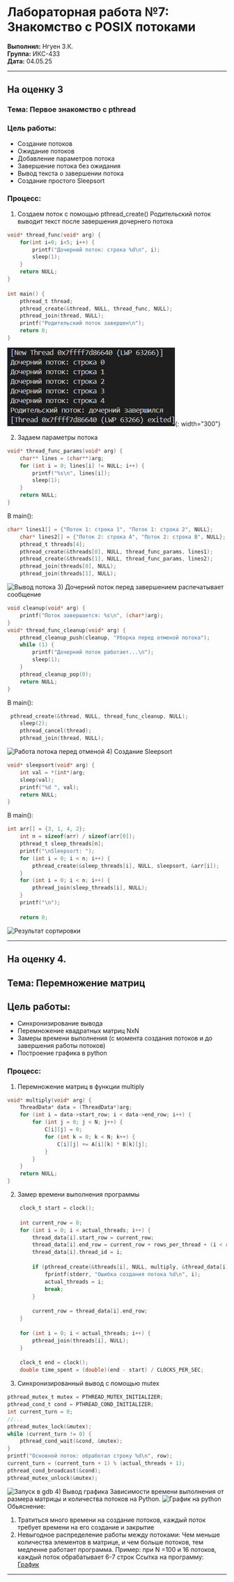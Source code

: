# Лабораторная работа №7: Знакомство с POSIX потоками

**Выполнил:** Нгуен З.К.  
**Группа:** ИКС-433  
**Дата:** 04.05.25

---

## На оценку 3
### Тема: Первое знакомство с pthread
### Цель работы:
- Создание потоков
- Ожидание потоков
- Добавление параметров потока
- Завершение потока без ожидания
- Вывод текста о завершении потока
- Создание простого Sleepsort

### Процесс:
1) Создаем поток с помощью pthread_create()
Родительский поток выводит текст после завершения дочернего потока

```c
void* thread_func(void* arg) {
    for(int i=0; i<5; i++) {
        printf("Дочерний поток: строка %d\n", i);
        sleep(1);
    }
    return NULL;
}

int main() {
    pthread_t thread;
    pthread_create(&thread, NULL, thread_func, NULL);
    pthread_join(thread, NULL);
    printf("Родительский поток завершен\n");
    return 0;
}
```

![Вывод потока](../img/image.png){: width="300"}

2) Задаем параметры потока
```c
void* thread_func_params(void* arg) {
    char** lines = (char**)arg;
    for (int i = 0; lines[i] != NULL; i++) {
        printf("%s\n", lines[i]);
        sleep(1); 
    }
    return NULL;
}
```
В main():
```c
char* lines1[] = {"Поток 1: строка 1", "Поток 1: строка 2", NULL};
    char* lines2[] = {"Поток 2: строка A", "Поток 2: строка B", NULL};
    pthread_t threads[4];
    pthread_create(&threads[0], NULL, thread_func_params, lines1);
    pthread_create(&threads[1], NULL, thread_func_params, lines2);
    pthread_join(threads[0], NULL);
    pthread_join(threads[1], NULL);
```
![Вывод потока](https://github.com/ваш-username/ваш-репозиторий/raw/main/Lab/1%20курс%202%20семестр/Lessons%2007/img/image1.png)
3) Дочерний поток перед завершением распечатывает сообщение
```c
void cleanup(void* arg) {
    printf("Поток завершается: %s\n", (char*)arg);
}
void* thread_func_cleanup(void* arg) {
    pthread_cleanup_push(cleanup, "Уборка перед отменой потока");
    while (1) {
        printf("Дочерний поток работает...\n");
        sleep(1);
    }
    pthread_cleanup_pop(0);
    return NULL;
}
```
В main():
```c
 pthread_create(&thread, NULL, thread_func_cleanup, NULL);
    sleep(2); 
    pthread_cancel(thread); 
    pthread_join(thread, NULL);
```
![Работа потока перед отменой](https://github.com/ваш-username/ваш-репозиторий/raw/main/Lab/1%20курс%202%20семестр/Lessons%2007/img/image2.png)
4) Создание Sleepsort
```c
void* sleepsort(void* arg) {
    int val = *(int*)arg;
    sleep(val);
    printf("%d ", val);
    return NULL;
}
```
В main():
```c
int arr[] = {3, 1, 4, 2};
    int n = sizeof(arr) / sizeof(arr[0]);
    pthread_t sleep_threads[n];
    printf("\nSleepsort: ");
    for (int i = 0; i < n; i++) {
        pthread_create(&sleep_threads[i], NULL, sleepsort, &arr[i]);
    }
    for (int i = 0; i < n; i++) {
        pthread_join(sleep_threads[i], NULL);
    }
    printf("\n");

    return 0;
```
![Результат сортировки](https://github.com/ваш-username/ваш-репозиторий/raw/main/Lab/1%20курс%202%20семестр/Lessons%2007/img/image3.png)

---

## На оценку 4.
## Тема: Перемножение матриц
## Цель работы:
- Синхронизирование вывода
- Перемножение квадратных матриц NxN
- Замеры времени выполнения (с момента создания потоков и до завершения работы потоков)
- Построение графика в python

### Процесс:
1) Перемножение матриц в функции multiply
```c
void* multiply(void* arg) {
    ThreadData* data = (ThreadData*)arg;
    for (int i = data->start_row; i < data->end_row; i++) {
        for (int j = 0; j < N; j++) {
            C[i][j] = 0;
            for (int k = 0; k < N; k++) {
                C[i][j] += A[i][k] * B[k][j]; 
            }
        }
    }
    return NULL;
}
```
2) Замер времени выполнения программы
```c
    clock_t start = clock();

    int current_row = 0;
    for (int i = 0; i < actual_threads; i++) {
        thread_data[i].start_row = current_row;
        thread_data[i].end_row = current_row + rows_per_thread + (i < remaining_rows ? 1 : 0);
        thread_data[i].thread_id = i;
        
        if (pthread_create(&threads[i], NULL, multiply, &thread_data[i]) != 0) {
            fprintf(stderr, "Ошибка создания потока %d\n", i);
            actual_threads = i;  
            break;
        }
        
        current_row = thread_data[i].end_row;
    }

    for (int i = 0; i < actual_threads; i++) {
        pthread_join(threads[i], NULL);
    }

    clock_t end = clock();
    double time_spent = (double)(end - start) / CLOCKS_PER_SEC;
```
3) Синхронизированный вывод c помощью mutex
```c
pthread_mutex_t mutex = PTHREAD_MUTEX_INITIALIZER;
pthread_cond_t cond = PTHREAD_COND_INITIALIZER;
int current_turn = 0;
//...
pthread_mutex_lock(&mutex);
while (current_turn != 0) {
    pthread_cond_wait(&cond, &mutex);
}
printf("Основной поток: обработал строку %d\n", row);
current_turn = (current_turn + 1) % (actual_threads + 1);
pthread_cond_broadcast(&cond);
pthread_mutex_unlock(&mutex);
```
![Запуск в gdb](https://github.com/ваш-username/ваш-репозиторий/raw/main/Lab/1%20курс%202%20семестр/Lessons%2007/img/image4.png)
4) Вывод графика Зависимости времени выполнения от размера матрицы и количества потоков на Python.
![График на python](https://github.com/ваш-username/ваш-репозиторий/raw/main/Lab/1%20курс%202%20семестр/Lessons%2007/img/image5.png)
Обьяснение:
1) Тратиться много времени на создание потоков, каждый поток требует времени на его создание и закрытие
2) Невыгодное распределение работы между потоками:
Чем меньше количества элементов в матрице, и чем больше потоков, тем медленне работает программа.
Пример: при N =100 и 16 потоков, каждый поток обрабатывает 6-7 строк
Ссытка на программу: 
[График](https://github.com/Darkness1853/programming-Python/blob/669e6bce4231aee4a7645d86178b3f7f946059dd/other/project/graph)
---
